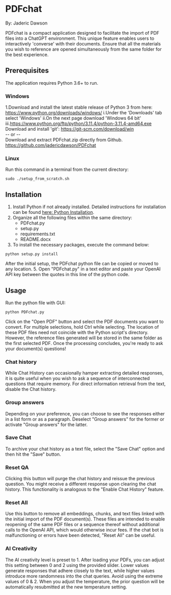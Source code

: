 ﻿# PDFchat
By: Jaderic Dawson

PDFchat is a compact application designed to facilitate the import of PDF files into a ChatGPT environment. This unique feature enables users to interactively 'converse' with their documents. Ensure that all the materials you wish to reference are opened simultaneously from the same folder for the best experience.

## Prerequisites
The application requires Python 3.6+ to run. 
### Windows
1.Download and install the latest stable release of Python 3 from here: https://www.python.org/downloads/windows/
    i.Under the 'Downloads' tab select 'Windows'
    ii.On the next page download 'Windows 64 bit'
    iii.https://www.python.org/ftp/python/3.11.4/python-3.11.4-amd64.exe
Download and install 'git': https://git-scm.com/download/win <br />
-- or -- <br />
Download and extract PDFchat.zip directly from Github.  <br />
https://github.com/jadericdawson/PDFchat

### Linux
Run this command in a terminal from the current directory:
```
sudo ./setup_from_scratch.sh
```

## Installation
1. Install Python if not already installed. Detailed instructions for installation can be found [here: Python Installation](https://python.org/installation).
2. Organize all the following files within the same directory:
    - PDFchat.py
    - setup.py
    - requirements.txt
    - README.docx
3. To install the necessary packages, execute the command below:

```
python setup.py install
```

After the initial setup, the PDFchat python file can be copied or moved to any location.
5. Open "PDFchat.py" in a text editor and paste your OpenAI API key between the quotes in this line of the python code.

## Usage
Run the python file with GUI:
```
python PDFchat.py
```
Click on the "Open PDF" button and select the PDF documents you want to convert. For multiple selections, hold Ctrl while selecting. The location of these PDF files need not coincide with the Python script's directory. However, the reference files generated will be stored in the same folder as the first selected PDF. Once the processing concludes, you're ready to ask your document(s) questions!

### Chat history
While Chat History can occasionally hamper extracting detailed responses, it is quite useful when you wish to ask a sequence of interconnected questions that require memory. For direct information retrieval from the text, disable the Chat history.

### Group answers
Depending on your preference, you can choose to see the responses either in a list form or as a paragraph. Deselect "Group answers" for the former or activate "Group answers" for the latter.

### Save Chat
To archive your chat history as a text file, select the "Save Chat" option and then hit the "Save" button.

### Reset QA
Clicking this button will purge the chat history and reissue the previous question. You might receive a different response upon clearing the chat history. This functionality is analogous to the "Enable Chat History" feature.

### Reset All
Use this button to remove all embeddings, chunks, and text files linked with the initial import of the PDF document(s). These files are intended to enable reopening of the same PDF files or a sequence thereof without additional calls to the OpenAI API, which would otherwise incur fees. If the chat bot is malfunctioning or errors have been detected, "Reset All" can be useful.

### AI Creativity
The AI creativity level is preset to 1. After loading your PDFs, you can adjust this setting between 0 and 2 using the provided slider. Lower values generate responses that adhere closely to the text, while higher values introduce more randomness into the chat queries. Avoid using the extreme values of 0 & 2. When you adjust the temperature, the prior question will be automatically resubmitted at the new temperature setting.

